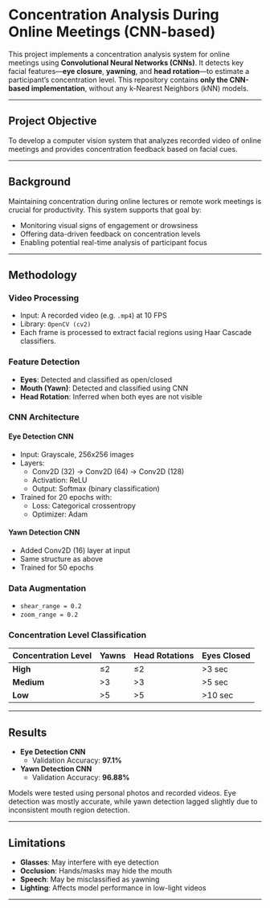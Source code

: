 # Concentration Analysis During Online Meetings (CNN-based)

This project implements a concentration analysis system for online meetings using **Convolutional Neural Networks (CNNs)**. It detects key facial features—**eye closure**, **yawning**, and **head rotation**—to estimate a participant’s concentration level. This repository contains **only the CNN-based implementation**, without any k-Nearest Neighbors (kNN) models.

---

## Project Objective

To develop a computer vision system that analyzes recorded video of online meetings and provides concentration feedback based on facial cues.

---

## Background

Maintaining concentration during online lectures or remote work meetings is crucial for productivity. This system supports that goal by:

- Monitoring visual signs of engagement or drowsiness
- Offering data-driven feedback on concentration levels
- Enabling potential real-time analysis of participant focus

---

## Methodology

### Video Processing
- Input: A recorded video (e.g. `.mp4`) at 10 FPS
- Library: `OpenCV (cv2)`
- Each frame is processed to extract facial regions using Haar Cascade classifiers.

### Feature Detection
- **Eyes**: Detected and classified as open/closed
- **Mouth (Yawn)**: Detected and classified using CNN
- **Head Rotation**: Inferred when both eyes are not visible

### CNN Architecture

#### Eye Detection CNN
- Input: Grayscale, 256x256 images
- Layers:
  - Conv2D (32) → Conv2D (64) → Conv2D (128)
  - Activation: ReLU
  - Output: Softmax (binary classification)
- Trained for 20 epochs with:
  - Loss: Categorical crossentropy
  - Optimizer: Adam

#### Yawn Detection CNN
- Added Conv2D (16) layer at input
- Same structure as above
- Trained for 50 epochs

### Data Augmentation
- `shear_range = 0.2`
- `zoom_range = 0.2`

### Concentration Level Classification

| Concentration Level | Yawns | Head Rotations | Eyes Closed |
|---------------------|-------|----------------|-------------|
| **High**            | ≤2    | ≤2             | >3 sec      |
| **Medium**          | >3    | >3             | >5 sec      |
| **Low**             | >5    | >5             | >10 sec     |

---

## Results

- **Eye Detection CNN**
  - Validation Accuracy: **97.1%**
- **Yawn Detection CNN**
  - Validation Accuracy: **96.88%**

Models were tested using personal photos and recorded videos. Eye detection was mostly accurate, while yawn detection lagged slightly due to inconsistent mouth region detection.

---

## Limitations

- **Glasses**: May interfere with eye detection
- **Occlusion**: Hands/masks may hide the mouth
- **Speech**: May be misclassified as yawning
- **Lighting**: Affects model performance in low-light videos

---

